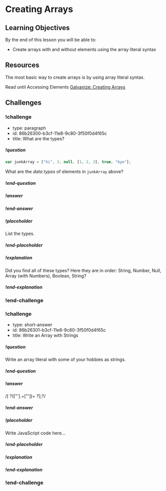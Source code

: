 # Creating Arrays

## Learning Objectives

By the end of this lesson you will be able to:

* Create arrays with and without elements using the array literal syntax

## Resources

The most basic way to create arrays is by using array literal syntax.

Read until Accessing Elements
[Galvanize: Creating Arrays](https://github.com/gSchool/javascript-curriculum/blob/master/10_Syntax/03_Arrays_Objects_Iteration.md)

## Challenges

<!-- Question -->

### !challenge

* type: paragraph
* id: 86b26300-b3cf-11e8-9c80-3f50f0d4f65c
* title: What are the types?

##### !question

```javascript
var junkArray = ["hi", 3, null, [1, 2, 3], true, "bye"];
```

What are the _data types_ of elements in `junkArray` above?

##### !end-question

##### !answer

##### !end-answer

##### !placeholder

List the types.

##### !end-placeholder

##### !explanation

Did you find all of these types? Here they are in order: String, Number, Null, Array (with Numbers), Boolean, String?

##### !end-explanation

### !end-challenge

<!-- Question -->

### !challenge

* type: short-answer
* id: 86b26301-b3cf-11e8-9c80-3f50f0d4f65c
* title: Write an Array with Strings

##### !question

Write an array literal with some of your hobbies as strings.

##### !end-question

##### !answer

/\[ ?(["'].+["'])+ ?\];?/

##### !end-answer

##### !placeholder

Write JavaScript code here...

##### !end-placeholder

##### !explanation

##### !end-explanation

### !end-challenge
